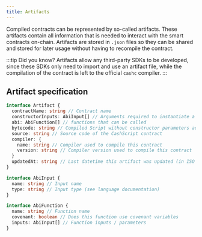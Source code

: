 ```yaml
---
title: Artifacts
---
```


Compiled contracts can be represented by so-called artifacts. These artifacts contain all information that is needed to interact with the smart contracts on-chain. Artifacts are stored in `.json` files so they can be shared and stored for later usage without having to recompile the contract.

:::tip Did you know?
Artifacts allow any third-party SDKs to be developed, since these SDKs only need to import and use an artifact file, while the compilation of the contract is left to the official `cashc` compiler.
:::

## Artifact specification
```typescript
interface Artifact {
  contractName: string // Contract name
  constructorInputs: AbiInput[] // Arguments required to instantiate a contract
  abi: AbiFunction[] // functions that can be called
  bytecode: string // Compiled Script without constructor parameters added (in ASM format)
  source: string // Source code of the CashScript contract
  compiler: {
    name: string // Compiler used to compile this contract
    version: string // Compiler version used to compile this contract
  }
  updatedAt: string // Last datetime this artifact was updated (in ISO format)
}

interface AbiInput {
  name: string // Input name
  type: string // Input type (see language documentation)
}

interface AbiFunction {
  name: string // Function name
  covenant: boolean // Does this function use covenant variables
  inputs: AbiInput[] // Function inputs / parameters
}
```
